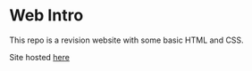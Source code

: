 # Web Intro

This repo is a revision website with some basic HTML and CSS.

Site hosted [here](https://waimea-twatkinson2.github.io/200dtd-web-introduction/about.html)